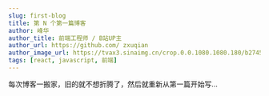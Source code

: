 ```yaml
---
slug: first-blog
title: 第 N 个第一篇博客
author: 峰华
author_title: 前端工程师 / B站UP主
author_url: https://github.com/ zxuqian
author_image_url: https://tvax3.sinaimg.cn/crop.0.0.1080.1080.180/b2745d44ly8g8s4muqeggj20u00u0n0k.jpg?KID=imgbed,tva&Expires=1582389585&ssig=EvXmyu%2FXsX
tags: [react, javascript, 前端]
---
```


每次博客一搬家，旧的就不想折腾了，然后就重新从第一篇开始写...
